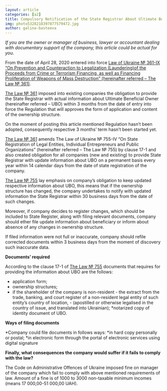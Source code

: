 ```yaml
---
layout: article
categories: [a2]
title: Compulsory Notification of the State Registrar About Ultimate Beneficial Owner
img: photo5328218397877579472.jpg
author: galina-basteeva
--- 
```


*If you are the owner or manager of business, lawyer or accountant dealing with documentary support of the company, this article 
could be actual for you*.

From the date of April 28, 2020 entered into force [Law of Ukraine № 361-IX “On Prevention and Counteraction to Legalization (Laundering)of the Proceeds from Crime or Terrorism Financing, as well as Financing Proliferation of Weapons of Mass Destruction” (hereinafter referred – The Law № 361)](https://zakon.rada.gov.ua/laws/show/361-IX).

[The Law № 361](https://zakon.rada.gov.ua/laws/show/361-IX) imposed into existing companies the obligation to provide the State Registrar with actual information about Ultimate
Beneficial Owner (hereinafter referred – UBO) within 3 months from the date of entry into force the Regulation that will approves the 
form of application and content of the ownership structure. 

On the moment of posting this article mentioned Regulation hasn’t been adopted, consequently respective 3 months’ term hasn’t been 
started yet.

[The Law № 361](https://zakon.rada.gov.ua/laws/show/361-IX) amends The Law of Ukraine № 755-IV “On State Registration of Legal Entities, Individual Entrepreneurs and Public Organizations” (hereinafter referred – The Law № 755) by clause 17-1 and also created obligation for all companies (new and existing) to provide State Registrar with update information about UBO on a permanent basis every year within 14 calendar days from the date of state registration of the company.

[The Law № 755](https://zakon.rada.gov.ua/laws/show/755-15) lay emphasis on company’s obligation to keep updated respective information about UBO, this means that if the ownership
structure has changed, the company undertakes to notify with updated information the State Registrar within 30 business days from the 
date of such changes.

Moreover, if company decides to register changes, which should be included to State Register, along with filing relevant documents,
company should ether file update information about beneficiary or inform about absence of any changes in ownership structure. 

If filed information were not full or inaccurate, company should refile corrected documents within 3 business days from the moment of 
discovery such inaccurate data.

**Documents’ required**

According to the clause 17-1 of [The Law № 755](https://zakon.rada.gov.ua/laws/show/755-15) documents that requires for providing the information about UBO are the follows:

* application form;
* ownership structures;
* if the shareholder of the company is non-resident - the extract from the trade, banking, and court register of a non-resident legal 
entity of such entity’s country of location, - (apostilled or otherwise legalised in the country of issue, and translated into Ukrainian);
*notarized copy of identity document of UBO.

**Ways of filing documents**

*Company could file documents in follows ways: 
*in hard copy personally or postal;
*in electronic form through the portal of electronic services using digital signature 

**Finally, what consequences the company would suffer if it fails to comply with the law?**

The Code on Administrative Offences of Ukraine imposed fine on manager of the company which fail to comply with above mentioned 
requirements of law. 
Amount of a fine is of 1000 to 3000 non-taxable minimum incomes (means 17 000,00-51 000,00 UAH).

